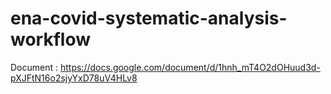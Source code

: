 # ena-covid-systematic-analysis-workflow 

Document : https://docs.google.com/document/d/1hnh_mT4O2dOHuud3d-pXJFtN16o2sjyYxD78uV4HLv8
